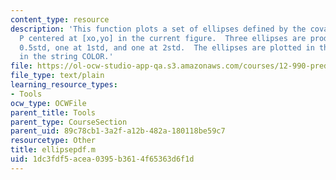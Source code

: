 ```yaml
---
content_type: resource
description: 'This function plots a set of ellipses defined by the covariance matrix
  P centered at [xo,yo] in the current figure.  Three ellipses are produced: one at
  0.5std, one at 1std, and one at 2std.  The ellipses are plotted in the color listed
  in the string COLOR.'
file: https://ol-ocw-studio-app-qa.s3.amazonaws.com/courses/12-990-prediction-and-predictability-in-the-atmosphere-and-oceans-spring-2003/1dc3fdf5acea0395b3614f65363d6f1d_ellipsepdf.m
file_type: text/plain
learning_resource_types:
- Tools
ocw_type: OCWFile
parent_title: Tools
parent_type: CourseSection
parent_uid: 89c78cb1-3a2f-a12b-482a-180118be59c7
resourcetype: Other
title: ellipsepdf.m
uid: 1dc3fdf5-acea-0395-b361-4f65363d6f1d
---
```

